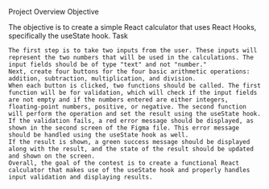 Project Overview
Objective

The objective is to create a simple React calculator that uses React Hooks, specifically the useState hook.
Task

    The first step is to take two inputs from the user. These inputs will represent the two numbers that will be used in the calculations. The input fields should be of type "text" and not "number."
    Next, create four buttons for the four basic arithmetic operations: addition, subtraction, multiplication, and division.
    When each button is clicked, two functions should be called. The first function will be for validation, which will check if the input fields are not empty and if the numbers entered are either integers, floating-point numbers, positive, or negative. The second function will perform the operation and set the result using the useState hook.
    If the validation fails, a red error message should be displayed, as shown in the second screen of the Figma file. This error message should be handled using the useState hook as well.
    If the result is shown, a green success message should be displayed along with the result, and the state of the result should be updated and shown on the screen.
    Overall, the goal of the contest is to create a functional React calculator that makes use of the useState hook and properly handles input validation and displaying results.
